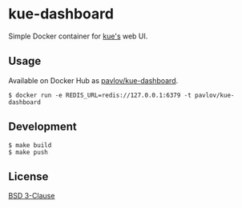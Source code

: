 # kue-dashboard

Simple Docker container for [kue's](https://github.com/Automattic/kue) web UI.

## Usage

Available on Docker Hub as [pavlov/kue-dashboard](https://hub.docker.com/r/pavlov/kue-dashboard).

    $ docker run -e REDIS_URL=redis://127.0.0.1:6379 -t pavlov/kue-dashboard

## Development

    $ make build
    $ make push

## License

[BSD 3-Clause](https://github.com/pavlovml/kue-dashboard/blob/master/LICENSE)
